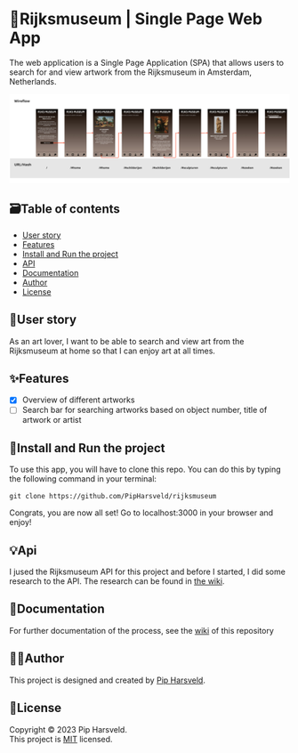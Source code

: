# :art:Rijksmuseum | Single Page Web App
The web application is a Single Page Application (SPA) that allows users to search for and view artwork from the Rijksmuseum in Amsterdam, Netherlands.

![Screenshot van Singe Page Web App](./spa/images/Flow%20WAFS.jpg)

## :card_file_box:Table of contents

* [User story](#busts_in_silhouetteuser-story)
* [Features](#sparklesfeatures)
* [Install and Run the project](#rocketinstall-and-run-the-project)
* [API](#bulbapi)
* [Documentation](#memodocumentation)
* [Author](#technologistauthor)
* [License](#page_facing_uplicense)

## :busts_in_silhouette:User story

As an art lover, I want to be able to search and view art from the Rijksmuseum at home so that I can enjoy art at all times.

## :sparkles:Features

- [X] Overview of different artworks
- [ ] Search bar for searching artworks based on object number, title of artwork or artist

## :rocket:Install and Run the project

To use this app, you will have to clone this repo. You can do this by typing the following command in your terminal:

```
git clone https://github.com/PipHarsveld/rijksmuseum
```

Congrats, you are now all set! Go to localhost:3000 in your browser and enjoy!

## :bulb:Api
I jused the Rijksmuseum API for this project and before I started, I did some research to the API. The research can be found in [the wiki](https://github.com/PipHarsveld/rijksmuseum/wiki/Analyseren).
## :memo:Documentation

For further documentation of the process, see the [wiki](https://github.com/PipHarsveld/rijksmuseum/wiki) of this repository

## :technologist:Author

This project is designed and created by [Pip Harsveld](https://github.com/PipHarsveld).

## :page_facing_up:License

Copyright © 2023 Pip Harsveld.<br>
This project is [MIT](https://github.com/PipHarsveld/rijksmuseum/blob/main/LICENSE) licensed.
